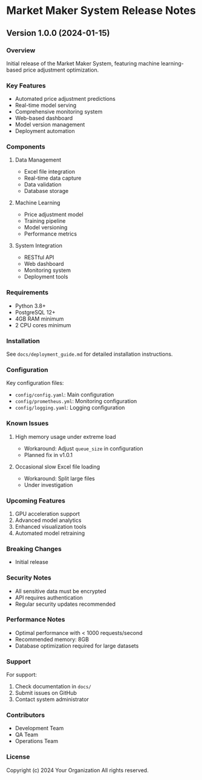 # Market Maker System Release Notes

## Version 1.0.0 (2024-01-15)

### Overview
Initial release of the Market Maker System, featuring machine learning-based price adjustment optimization.

### Key Features
- Automated price adjustment predictions
- Real-time model serving
- Comprehensive monitoring system
- Web-based dashboard
- Model version management
- Deployment automation

### Components
1. Data Management
   - Excel file integration
   - Real-time data capture
   - Data validation
   - Database storage

2. Machine Learning
   - Price adjustment model
   - Training pipeline
   - Model versioning
   - Performance metrics

3. System Integration
   - RESTful API
   - Web dashboard
   - Monitoring system
   - Deployment tools

### Requirements
- Python 3.8+
- PostgreSQL 12+
- 4GB RAM minimum
- 2 CPU cores minimum

### Installation
See `docs/deployment_guide.md` for detailed installation instructions.

### Configuration
Key configuration files:
- `config/config.yaml`: Main configuration
- `config/prometheus.yml`: Monitoring configuration
- `config/logging.yaml`: Logging configuration

### Known Issues
1. High memory usage under extreme load
   - Workaround: Adjust `queue_size` in configuration
   - Planned fix in v1.0.1

2. Occasional slow Excel file loading
   - Workaround: Split large files
   - Under investigation

### Upcoming Features
1. GPU acceleration support
2. Advanced model analytics
3. Enhanced visualization tools
4. Automated model retraining

### Breaking Changes
- Initial release

### Security Notes
- All sensitive data must be encrypted
- API requires authentication
- Regular security updates recommended

### Performance Notes
- Optimal performance with < 1000 requests/second
- Recommended memory: 8GB
- Database optimization required for large datasets

### Support
For support:
1. Check documentation in `docs/`
2. Submit issues on GitHub
3. Contact system administrator

### Contributors
- Development Team
- QA Team
- Operations Team

### License
Copyright (c) 2024 Your Organization
All rights reserved. 